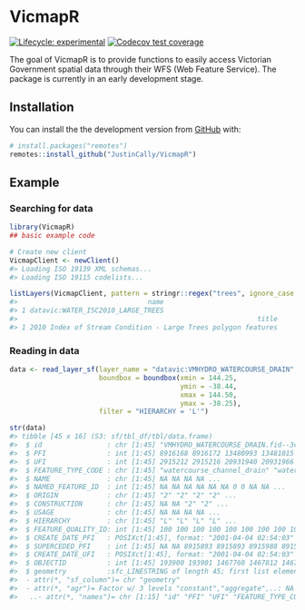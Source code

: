 
<!-- README.md is generated from README.Rmd. Please edit that file -->

# VicmapR

<!-- badges: start -->

[![Lifecycle:
experimental](https://img.shields.io/badge/lifecycle-experimental-orange.svg)](https://www.tidyverse.org/lifecycle/#experimental)
[![Codecov test
coverage](https://codecov.io/gh/JustinCally/VicmapR/branch/master/graph/badge.svg)](https://codecov.io/gh/JustinCally/VicmapR?branch=master)
<!-- badges: end -->

The goal of VicmapR is to provide functions to easily access Victorian
Government spatial data through their WFS (Web Feature Service). The
package is currently in an early development stage.

## Installation

You can install the the development version from
[GitHub](https://github.com/) with:

``` r
# install.packages("remotes")
remotes::install_github("JustinCally/VicmapR")
```

## Example

### Searching for data

``` r
library(VicmapR)
## basic example code

# Create new client
VicmapClient <- newClient()
#> Loading ISO 19139 XML schemas...
#> Loading ISO 19115 codelists...

listLayers(VicmapClient, pattern = stringr::regex("trees", ignore_case = T))
#>                                name
#> 1 datavic:WATER_ISC2010_LARGE_TREES
#>                                                           title
#> 1 2010 Index of Stream Condition - Large Trees polygon features
```

### Reading in data

``` r
data <- read_layer_sf(layer_name = "datavic:VMHYDRO_WATERCOURSE_DRAIN",
                      boundbox = boundbox(xmin = 144.25, 
                                          ymin = -38.44, 
                                          xmax = 144.50,  
                                          ymax = -38.25),  
                      filter = "HIERARCHY = 'L'")

str(data)
#> tibble [45 x 16] (S3: sf/tbl_df/tbl/data.frame)
#>  $ id                : chr [1:45] "VMHYDRO_WATERCOURSE_DRAIN.fid--3cf870b2_174be4338af_63f9" "VMHYDRO_WATERCOURSE_DRAIN.fid--3cf870b2_174be4338af_63fa" "VMHYDRO_WATERCOURSE_DRAIN.fid--3cf870b2_174be4338af_63fb" "VMHYDRO_WATERCOURSE_DRAIN.fid--3cf870b2_174be4338af_63fc" ...
#>  $ PFI               : int [1:45] 8916168 8916172 13480993 13481015 13481019 13481028 18874078 18874081 13481047 13481048 ...
#>  $ UFI               : int [1:45] 2915212 2915216 20931940 20931966 20931973 20931984 53138805 53138808 20932003 20932004 ...
#>  $ FEATURE_TYPE_CODE : chr [1:45] "watercourse_channel_drain" "watercourse_channel_drain" "watercourse_channel_drain" "watercourse_channel_drain" ...
#>  $ NAME              : chr [1:45] NA NA NA NA ...
#>  $ NAMED_FEATURE_ID  : int [1:45] NA NA NA NA NA NA 0 0 NA NA ...
#>  $ ORIGIN            : chr [1:45] "2" "2" "2" "2" ...
#>  $ CONSTRUCTION      : chr [1:45] NA NA "2" "2" ...
#>  $ USAGE             : chr [1:45] NA NA NA NA ...
#>  $ HIERARCHY         : chr [1:45] "L" "L" "L" "L" ...
#>  $ FEATURE_QUALITY_ID: int [1:45] 100 100 100 100 100 100 100 100 100 100 ...
#>  $ CREATE_DATE_PFI   : POSIXct[1:45], format: "2001-04-04 02:54:03" "2001-04-04 02:54:04" ...
#>  $ SUPERCEDED_PFI    : int [1:45] NA NA 8915893 8915893 8915988 8915988 13481057 13481063 8915977 8915977 ...
#>  $ CREATE_DATE_UFI   : POSIXct[1:45], format: "2001-04-04 02:54:03" "2001-04-04 02:54:04" ...
#>  $ OBJECTID          : int [1:45] 193900 193901 1467760 1467812 1467819 1467832 2637380 2637383 1468494 1468495 ...
#>  $ geometry          :sfc_LINESTRING of length 45; first list element:  'XY' num [1:2, 1:2] 144.4 144.4 -38.3 -38.3
#>  - attr(*, "sf_column")= chr "geometry"
#>  - attr(*, "agr")= Factor w/ 3 levels "constant","aggregate",..: NA NA NA NA NA NA NA NA NA NA ...
#>   ..- attr(*, "names")= chr [1:15] "id" "PFI" "UFI" "FEATURE_TYPE_CODE" ...
```
